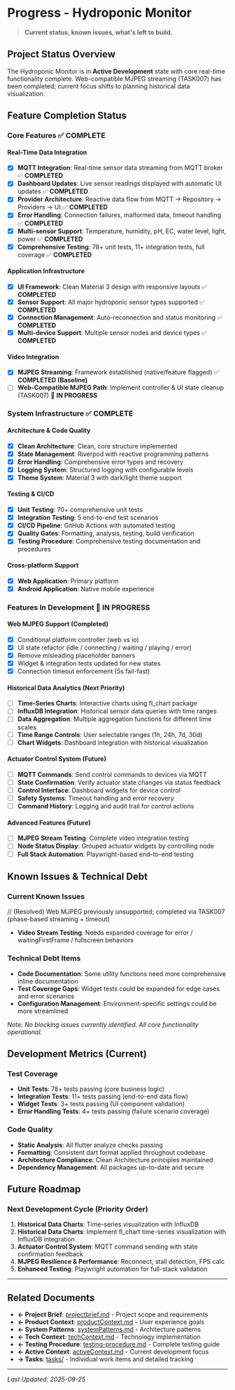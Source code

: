# Progress - Hydroponic Monitor

> **Current status, known issues, what's left to build.**

## Project Status Overview

The Hydroponic Monitor is in **Active Development** state with core real-time functionality complete. Web-compatible MJPEG streaming (TASK007) has been completed; current focus shifts to planning historical data visualization.

## Feature Completion Status

### Core Features ✅ COMPLETE

#### Real-Time Data Integration
- [x] **MQTT Integration**: Real-time sensor data streaming from MQTT broker ✅ **COMPLETED**
- [x] **Dashboard Updates**: Live sensor readings displayed with automatic UI updates ✅ **COMPLETED**  
- [x] **Provider Architecture**: Reactive data flow from MQTT → Repository → Providers → UI ✅ **COMPLETED**
- [x] **Error Handling**: Connection failures, malformed data, timeout handling ✅ **COMPLETED**
- [x] **Multi-sensor Support**: Temperature, humidity, pH, EC, water level, light, power ✅ **COMPLETED**
- [x] **Comprehensive Testing**: 78+ unit tests, 11+ integration tests, full coverage ✅ **COMPLETED**

#### Application Infrastructure  
- [x] **UI Framework**: Clean Material 3 design with responsive layouts ✅ **COMPLETED**
- [x] **Sensor Support**: All major hydroponic sensor types supported ✅ **COMPLETED**
- [x] **Connection Management**: Auto-reconnection and status monitoring ✅ **COMPLETED**
- [x] **Multi-device Support**: Multiple sensor nodes and device types ✅ **COMPLETED**

#### Video Integration  
- [x] **MJPEG Streaming**: Framework established (native/feature flagged) ✅ **COMPLETED (Baseline)**
- [ ] **Web-Compatible MJPEG Path**: Implement controller & UI state cleanup (TASK007) 🚧 **IN PROGRESS**

### System Infrastructure ✅ COMPLETE

#### Architecture & Code Quality
- [x] **Clean Architecture**: Clean, core structure implemented
- [x] **State Management**: Riverpod with reactive programming patterns
- [x] **Error Handling**: Comprehensive error types and recovery
- [x] **Logging System**: Structured logging with configurable levels
- [x] **Theme System**: Material 3 with dark/light theme support

#### Testing & CI/CD
- [x] **Unit Testing**: 70+ comprehensive unit tests
- [x] **Integration Testing**: 5 end-to-end test scenarios
- [x] **CI/CD Pipeline**: GitHub Actions with automated testing
- [x] **Quality Gates**: Formatting, analysis, testing, build verification
- [x] **Testing Procedure**: Comprehensive testing documentation and procedures

#### Cross-platform Support
- [x] **Web Application**: Primary platform
- [x] **Android Application**: Native mobile experience

### Features In Development 🚧 IN PROGRESS

#### Web MJPEG Support (Completed)
- [x] Conditional platform controller (web vs io)
- [x] UI state refactor (idle / connecting / waiting / playing / error)
- [x] Remove misleading placeholder banners
- [x] Widget & integration tests updated for new states
- [x] Connection timeout enforcement (5s fail-fast)

#### Historical Data Analytics (Next Priority)
- [ ] **Time-Series Charts**: Interactive charts using fl_chart package
- [ ] **InfluxDB Integration**: Historical sensor data queries with time ranges  
- [ ] **Data Aggregation**: Multiple aggregation functions for different time scales
- [ ] **Time Range Controls**: User selectable ranges (1h, 24h, 7d, 30d)
- [ ] **Chart Widgets**: Dashboard integration with historical visualization

#### Actuator Control System (Future)
- [ ] **MQTT Commands**: Send control commands to devices via MQTT
- [ ] **State Confirmation**: Verify actuator state changes via status feedback
- [ ] **Control Interface**: Dashboard widgets for device control
- [ ] **Safety Systems**: Timeout handling and error recovery
- [ ] **Command History**: Logging and audit trail for control actions

#### Advanced Features (Future)
- [ ] **MJPEG Stream Testing**: Complete video integration testing
- [ ] **Node Status Display**: Grouped actuator widgets by controlling node  
- [ ] **Full Stack Automation**: Playwright-based end-to-end testing

## Known Issues & Technical Debt

### Current Known Issues
// (Resolved) Web MJPEG previously unsupported; completed via TASK007 (phase-based streaming + timeout)
- **Video Stream Testing**: Needs expanded coverage for error / waitingFirstFrame / fullscreen behaviors

### Technical Debt Items  
- **Code Documentation**: Some utility functions need more comprehensive inline documentation
- **Test Coverage Gaps**: Widget tests could be expanded for edge cases and error scenarios
- **Configuration Management**: Environment-specific settings could be more streamlined

*Note: No blocking issues currently identified. All core functionality operational.*

## Development Metrics (Current)

### Test Coverage
- **Unit Tests**: 78+ tests passing (core business logic)
- **Integration Tests**: 11+ tests passing (end-to-end data flow) 
- **Widget Tests**: 3+ tests passing (UI component validation)
- **Error Handling Tests**: 4+ tests passing (failure scenario coverage)

### Code Quality
- **Static Analysis**: All flutter analyze checks passing
- **Formatting**: Consistent dart format applied throughout codebase
- **Architecture Compliance**: Clean Architecture principles maintained
- **Dependency Management**: All packages up-to-date and secure

## Future Roadmap

### Next Development Cycle (Priority Order)
1. **Historical Data Charts**: Time-series visualization with InfluxDB
2. **Historical Data Charts**: Implement fl_chart time-series visualization with InfluxDB integration
3. **Actuator Control System**: MQTT command sending with state confirmation feedback
4. **MJPEG Resilience & Performance**: Reconnect, stall detection, FPS calc
5. **Enhanced Testing**: Playwright automation for full-stack validation

  
---

## Related Documents
- **← Project Brief**: [projectbrief.md](./projectbrief.md) - Project scope and requirements
- **← Product Context**: [productContext.md](./productContext.md) - User experience goals
- **← System Patterns**: [systemPatterns.md](./systemPatterns.md) - Architecture patterns
- **← Tech Context**: [techContext.md](./techContext.md) - Technology implementation
- **← Testing Procedure**: [testing-procedure.md](./testing-procedure.md) - Complete testing guide
- **← Active Context**: [activeContext.md](./activeContext.md) - Current development focus
- **→ Tasks**: [tasks/](./tasks/) - Individual work items and detailed tracking

---
*Last Updated: 2025-09-25* 